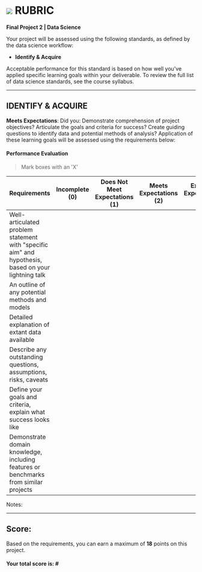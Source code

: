 # ![](https://ga-dash.s3.amazonaws.com/production/assets/logo-9f88ae6c9c3871690e33280fcf557f33.png) RUBRIC
**Final Project 2 | Data Science** 	 						

Your project will be assessed using the following standards, as defined by the data science workflow:

- **Identify & Acquire**

Acceptable performance for this standard is based on how well you've applied specific learning goals within your deliverable. To review the full list of data science standards, see the course syllabus.

---

## IDENTIFY & ACQUIRE
**Meets Expectations**: Did you: Demonstrate comprehension of project objectives? Articulate the goals and criteria for success? Create guiding questions to identify data and potential methods of analysis? Application of these learning goals will be assessed using the requirements below:

#### Performance Evaluation
> Mark boxes with an 'X'

| Requirements | Incomplete (0) | Does Not Meet Expectations (1) | Meets Expectations (2) | Exceeds Expectations (3) |
|---|---|---|---|---|
| Well-articulated problem statement with "specific aim" and hypothesis, based on your lightning talk | | | | |
| An outline of any potential methods and models | | | | |
| Detailed explanation of extant data available | | | | |
| Describe any outstanding questions, assumptions, risks, caveats | | | | |
| Define your goals and criteria, explain what success looks like | | | | |
| Demonstrate domain knowledge, including features or benchmarks from similar projects | | | | |


Notes:

---

## Score:
Based on the requirements, you can earn a maximum of  **18**  points on this project. 

#### Your total score is: **#**




